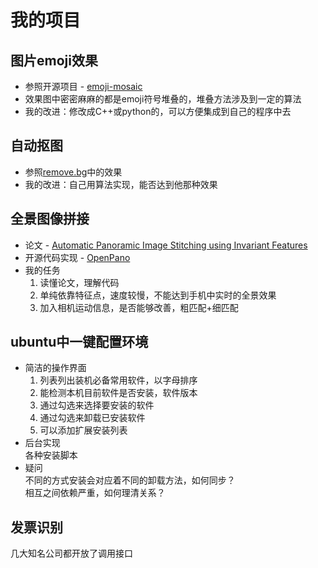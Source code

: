 # 我的项目

## 图片emoji效果

* 参照开源项目 - [emoji-mosaic](https://github.com/ericandrewlewis/emoji-mosaic)
* 效果图中密密麻麻的都是emoji符号堆叠的，堆叠方法涉及到一定的算法 
* 我的改进：修改成C++或python的，可以方便集成到自己的程序中去

## 自动抠图

* 参照[remove.bg](https://www.remove.bg/)中的效果
* 我的改进：自己用算法实现，能否达到他那种效果

## 全景图像拼接

* 论文 - [Automatic Panoramic Image Stitching using Invariant Features](http://matthewalunbrown.com/papers/ijcv2007.pdf)  
* 开源代码实现 - [OpenPano](https://github.com/ppwwyyxx/OpenPano)
* 我的任务  
    1. 读懂论文，理解代码  
    2. 单纯依靠特征点，速度较慢，不能达到手机中实时的全景效果
    3. 加入相机运动信息，是否能够改善，粗匹配+细匹配

## ubuntu中一键配置环境

* 简洁的操作界面  
  1. 列表列出装机必备常用软件，以字母排序  
  2. 能检测本机目前软件是否安装，软件版本  
  3. 通过勾选来选择要安装的软件
  4. 通过勾选来卸载已安装软件
  5. 可以添加扩展安装列表
* 后台实现  
  各种安装脚本
* 疑问  
  不同的方式安装会对应着不同的卸载方法，如何同步？  
  相互之间依赖严重，如何理清关系？


## 发票识别

几大知名公司都开放了调用接口
